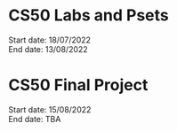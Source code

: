 # CS50 Labs and Psets
Start date: 18/07/2022 <br>
End date: 13/08/2022 <br>
# CS50 Final Project<br>
Start date: 15/08/2022 <br>
End date: TBA <br>
